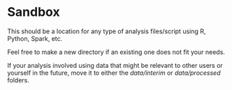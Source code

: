 # Sandbox

This should be a location for any type of analysis files/script using R, Python, Spark, etc.

Feel free to make a new directory if an existing one does not fit your needs.

If your analysis involved using data that might be relevant to other users or yourself in the future, move it to either the *data/interim* or *data/processed* folders.
